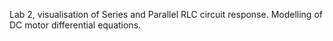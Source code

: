 Lab 2, visualisation of Series and Parallel RLC circuit response.
Modelling of DC motor differential equations.
